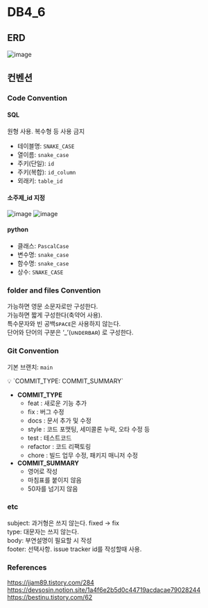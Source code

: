 # DB4_6
## ERD
![image](https://github.com/sesac-2023/DB4_6/assets/124233972/a1a1edee-bac6-4c80-b6b7-94978937b639)

## 컨벤션
### Code Convention

#### SQL
원형 사용. 복수형 등 사용 금지  

- 테이블명: `SNAKE_CASE`
- 열이름: `snake_case`
- 주키(단일): `id`
- 주키(복합): `id_column`
- 외래키: `table_id`
  
#### 소주제_id 지정
![image](https://github.com/sesac-2023/DB4_6/assets/124233972/457eada9-35a8-4666-84f3-9d03eac45696)
![image](https://github.com/sesac-2023/DB4_6/assets/124233972/9dd35c72-9e28-4e5d-a618-ba8547828f76)

#### python
- 클래스: `PascalCase`
- 변수명: `snake_case`
- 함수명: `snake_case`
- 상수: `SNAKE_CASE`

### folder and files Convention
가능하면 영문 소문자로만 구성한다.  
가능하면 짧게 구성한다(축약어 사용).  
특수문자와 빈 공백sᴘᴀᴄᴇ은 사용하지 않는다.  
단어와 단어의 구분은 ‘_’(ᴜɴᴅᴇʀʙᴀʀ) 로 구성한다.  

### Git Convention

기본 브랜치: `main`

<aside>
💡 `COMMIT_TYPE: COMMIT_SUMMARY`

</aside>

- **COMMIT_TYPE**
    - feat : 새로운 기능 추가
    - fix : 버그 수정
    - docs : 문서 추가 및 수정
    - style : 코드 포맷팅, 세미콜론 누락, 오타 수정 등
    - test : 테스트코드
    - refactor : 코드 리팩토링
    - chore : 빌드 업무 수정, 패키지 매니저 수정
- **COMMIT_SUMMARY**
    - 영어로 작성
    - 마침표를 붙이지 않음
    - 50자를 넘기지 않음
  
### etc
subject: 과거형은 쓰지 않는다. fixed -> fix  
type: 대문자는 쓰지 않는다.  
body: 부연설명이 필요할 시 작성  
footer: 선택사항. issue tracker id를 작성할때 사용.  

### References
https://jjam89.tistory.com/284  
https://devsosin.notion.site/1a4f6e2b5d0c44719acdacae79028244  
https://bestinu.tistory.com/62  
